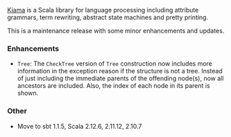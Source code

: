 [Kiama](https://bitbucket.org/inkytonik/kiama) is a Scala library for language processing including attribute grammars, term rewriting, abstract state machines and pretty printing.

This is a maintenance release with some minor enhancements and updates.

### Enhancements

* `Tree`: The `CheckTree` version of `Tree` construction now includes more information in the exception reason if the structure is not a tree. Instead of just including the immediate parents of the offending node(s), now all ancestors are included. Also, the index of each node in its parent is shown.

### Other

* Move to sbt 1.1.5, Scala 2.12.6, 2.11.12, 2.10.7
